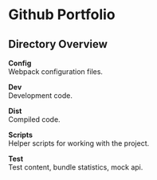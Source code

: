 # Github Portfolio

## Directory Overview

**Config**  
Webpack configuration files.

**Dev**  
Development code.

**Dist**  
Compiled code.

**Scripts**  
Helper scripts for working with the project.

**Test**  
Test content, bundle statistics, mock api.